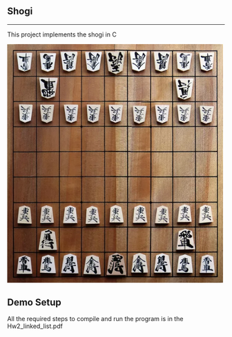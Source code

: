 ## **Shogi** #
***
This project implements the shogi in C
<div>
<img src="pic.png" width="500"/>
</div>

## **Demo Setup** #
All the required steps to compile and run the program is in the Hw2_linked_list.pdf  




```python

```
